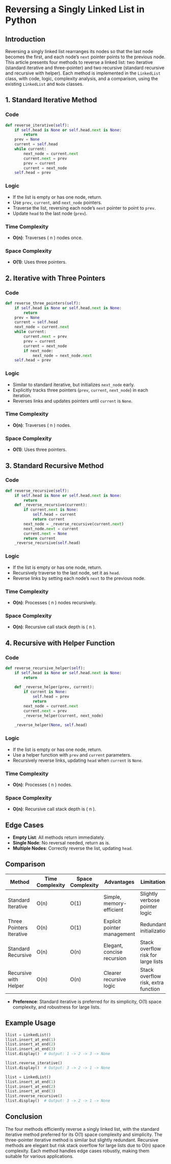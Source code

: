# Reversing a Singly Linked List in Python

## Introduction
Reversing a singly linked list rearranges its nodes so that the last node becomes the first, and each node’s `next` pointer points to the previous node. This article presents four methods to reverse a linked list: two iterative (standard iterative and three-pointer) and two recursive (standard recursive and recursive with helper). Each method is implemented in the `LinkedList` class, with code, logic, complexity analysis, and a comparison, using the existing `LinkedList` and `Node` classes.



## 1. Standard Iterative Method

### Code
```python
def reverse_iterative(self):
    if self.head is None or self.head.next is None:
        return
    prev = None
    current = self.head
    while current:
        next_node = current.next
        current.next = prev
        prev = current
        current = next_node
    self.head = prev
```

### Logic
- If the list is empty or has one node, return.
- Use `prev`, `current`, and `next_node` pointers.
- Traverse the list, reversing each node’s `next` pointer to point to `prev`.
- Update `head` to the last node (`prev`).

### Time Complexity
- **O(n)**: Traverses \( n \) nodes once.

### Space Complexity
- **O(1)**: Uses three pointers.

## 2. Iterative with Three Pointers

### Code
```python
def reverse_three_pointers(self):
    if self.head is None or self.head.next is None:
        return
    prev = None
    current = self.head
    next_node = current.next
    while current:
        current.next = prev
        prev = current
        current = next_node
        if next_node:
            next_node = next_node.next
    self.head = prev
```

### Logic
- Similar to standard iterative, but initializes `next_node` early.
- Explicitly tracks three pointers (`prev`, `current`, `next_node`) in each iteration.
- Reverses links and updates pointers until `current` is `None`.

### Time Complexity
- **O(n)**: Traverses \( n \) nodes.

### Space Complexity
- **O(1)**: Uses three pointers.

## 3. Standard Recursive Method

### Code
```python
def reverse_recursive(self):
    if self.head is None or self.head.next is None:
        return
    def _reverse_recursive(current):
        if current.next is None:
            self.head = current
            return current
        next_node = _reverse_recursive(current.next)
        next_node.next = current
        current.next = None
        return current
    _reverse_recursive(self.head)
```

### Logic
- If the list is empty or has one node, return.
- Recursively traverse to the last node, set it as `head`.
- Reverse links by setting each node’s `next` to the previous node.

### Time Complexity
- **O(n)**: Processes \( n \) nodes recursively.

### Space Complexity
- **O(n)**: Recursive call stack depth is \( n \).

## 4. Recursive with Helper Function

### Code
```python
def reverse_recursive_helper(self):
    if self.head is None or self.head.next is None:
        return
    
    def _reverse_helper(prev, current):
        if current is None:
            self.head = prev
            return
        next_node = current.next
        current.next = prev
        _reverse_helper(current, next_node)
    
    _reverse_helper(None, self.head)
```

### Logic
- If the list is empty or has one node, return.
- Use a helper function with `prev` and `current` parameters.
- Recursively reverse links, updating `head` when `current` is `None`.

### Time Complexity
- **O(n)**: Processes \( n \) nodes.

### Space Complexity
- **O(n)**: Recursive call stack depth is \( n \).

## Edge Cases
- **Empty List**: All methods return immediately.
- **Single Node**: No reversal needed, return as is.
- **Multiple Nodes**: Correctly reverse the list, updating `head`.

## Comparison

| Method                     | Time Complexity | Space Complexity | Advantages                     | Limitations                        |
|----------------------------|-----------------|------------------|--------------------------------|------------------------------------|
| Standard Iterative         | O(n)            | O(1)             | Simple, memory-efficient       | Slightly verbose pointer logic     |
| Three Pointers Iterative   | O(n)            | O(1)             | Explicit pointer management    | Redundant initialization           |
| Standard Recursive         | O(n)            | O(n)             | Elegant, concise recursion     | Stack overflow risk for large lists |
| Recursive with Helper      | O(n)            | O(n)             | Clearer recursive logic        | Stack overflow risk, extra function |

- **Preference**: Standard iterative is preferred for its simplicity, O(1) space complexity, and robustness for large lists.

## Example Usage
```python
llist = LinkedList()
llist.insert_at_end(1)
llist.insert_at_end(2)
llist.insert_at_end(3)
llist.display()  # Output: 1 -> 2 -> 3 -> None

llist.reverse_iterative()
llist.display()  # Output: 3 -> 2 -> 1 -> None

llist = LinkedList()
llist.insert_at_end(1)
llist.insert_at_end(2)
llist.insert_at_end(3)
llist.reverse_recursive()
llist.display()  # Output: 3 -> 2 -> 1 -> None
```

## Conclusion
The four methods efficiently reverse a singly linked list, with the standard iterative method preferred for its O(1) space complexity and simplicity. The three-pointer iterative method is similar but slightly redundant. Recursive methods are elegant but risk stack overflow for large lists due to O(n) space complexity. Each method handles edge cases robustly, making them suitable for various applications.

